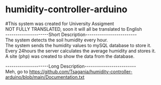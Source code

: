 # humidity-controller-arduino
#This system was created for University Assigment<br />
NOT FULLY TRANSLATED, soon it will all be translated to English<br />
---------------------Short Description-------------------------<br />
The system detects the soil humidity every hour. <br />
The system sends the humidity values to mySQL database to store it. <br />
Every 24hours the server calculates the average humidity and stores it. <br />
A site (php) was created to show the data from the database.<br />


---------------------Long Description-------------------------<br />
Meh, go to https://github.com/Tsagania/humidity-controller-arduino/blob/main/Documentation.txt<br />
